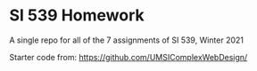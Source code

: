 # SI 539 Homework

A single repo for all of the 7 assignments of SI 539, Winter 2021

Starter code from: https://github.com/UMSIComplexWebDesign/